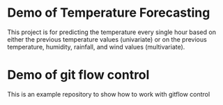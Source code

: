 # Demo of Temperature Forecasting
This project is for predicting the temperature every single hour based on either the previous temperature values (univariate) or on the previous temperature, humidity, rainfall, and wind values (multivariate). 

# Demo of git flow control
This is an example repository to show how to work with gitflow control